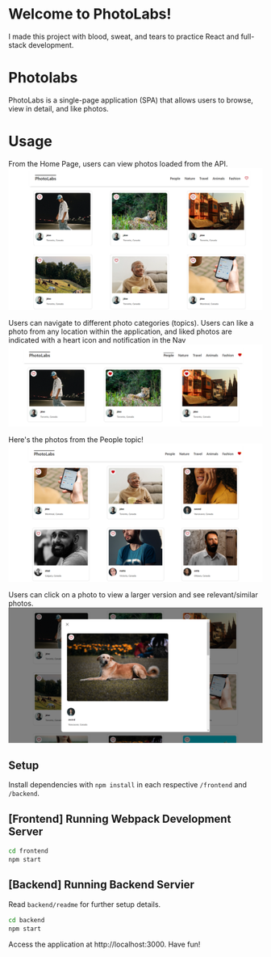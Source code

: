 # Welcome to PhotoLabs!
I made this project with blood, sweat, and tears to practice React and full-stack development. 

# Photolabs
PhotoLabs is a single-page application (SPA) that allows users to browse, view in detail, and like photos.

# Usage
From the Home Page, users can view photos loaded from the API.
!["Home Page"](https://github.com/cynthia-lam/photolabs/blob/main/docs/photolabs-homepage.png)

Users can navigate to different photo categories (topics). Users can like a photo from any location within the application, and liked photos are indicated with a heart icon and notification in the Nav
!["Home Page"](https://github.com/cynthia-lam/photolabs/blob/main/docs/photolabs-nav-hover.png)

Here's the photos from the People topic! 
!["Home Page"](https://github.com/cynthia-lam/photolabs/blob/main/docs/photolabs-people.png)

Users can click on a photo to view a larger version and see relevant/similar photos.
!["Modal"](https://github.com/cynthia-lam/photolabs/blob/main/docs/photolabs-modalOpen.png)



## Setup

Install dependencies with `npm install` in each respective `/frontend` and `/backend`.

## [Frontend] Running Webpack Development Server

```sh
cd frontend
npm start
```

## [Backend] Running Backend Servier

Read `backend/readme` for further setup details.

```sh
cd backend
npm start
```

Access the application at http://localhost:3000. Have fun!